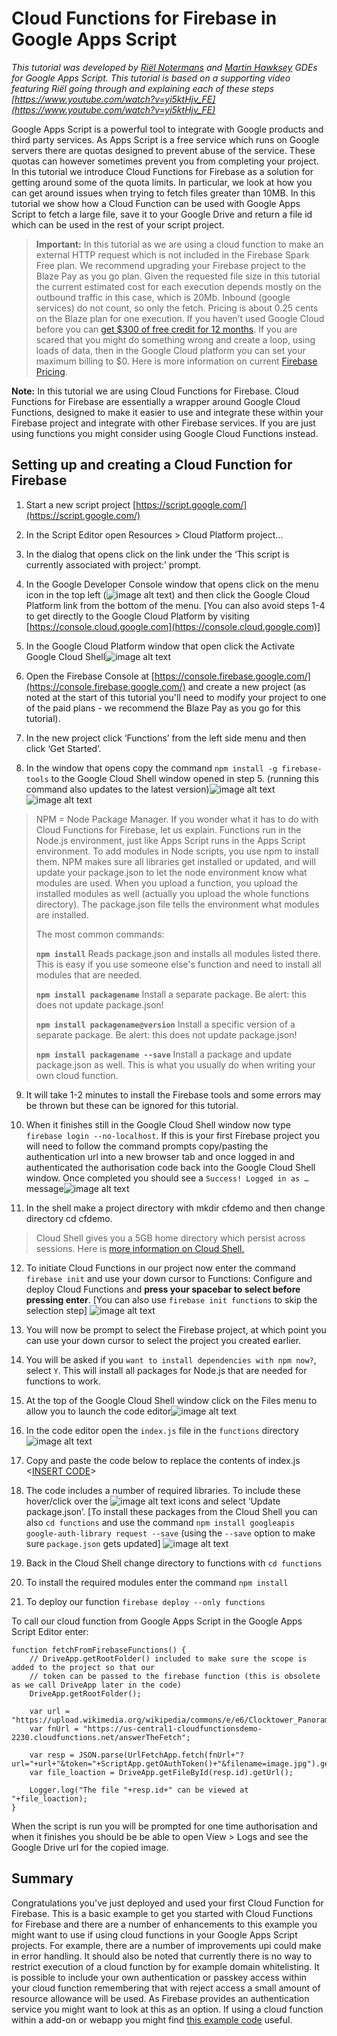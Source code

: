 # Cloud Functions for Firebase in Google Apps Script
*This tutorial was developed by [Riël Notermans](https://developers.google.com/experts/people/ri-l-notermans) and [Martin Hawksey](https://developers.google.com/experts/people/martin-hawksey) GDEs for Google Apps Script. This tutorial is based on a supporting video featuring Riël going through and explaining each of these steps  [https://www.youtube.com/watch?v=yi5ktHjv_FE](https://www.youtube.com/watch?v=yi5ktHjv_FE)*

Google Apps Script is a powerful tool to integrate with Google products and third party services. As Apps Script is a free service which runs on Google servers there are quotas designed to prevent abuse of the service. These quotas can however sometimes prevent you from completing your project. In this tutorial we introduce Cloud Functions for Firebase as a solution for getting around some of the quota limits. In particular, we look at how you can get around issues when trying to fetch files greater than 10MB. In this tutorial we show how a Cloud Function can be used with Google Apps Script to fetch a large file, save it to your Google Drive and return a file id which can be used in the rest of your script project. 

>**Important:** In this tutorial as we are using a cloud function to make an external HTTP request which is not included in the Firebase Spark Free plan. We recommend upgrading your Firebase project to the Blaze Pay as you go plan. Given the requested file size in this tutorial the current estimated cost for each execution depends mostly on the outbound traffic in this case, which is 20Mb. Inbound (google services) do not count, so only the fetch. Pricing is about 0.25 cents on the Blaze plan for one execution. If you haven’t used Google Cloud before you can [get $300 of free credit for 12 months](https://cloud.google.com/free/).  If you are scared that you might do something wrong and create a loop, using loads of data, then in the Google Cloud platform you can set your maximum billing to $0. Here is more information on current [Firebase Pricing](https://firebase.google.com/pricing/). 
 
**Note:** In this tutorial we are using Cloud Functions for Firebase. Cloud Functions for Firebase  are essentially a wrapper around Google Cloud Functions, designed to make it easier to use and integrate these within your Firebase project and integrate with other Firebase services. If you are just using functions you might consider using Google Cloud Functions instead.

## Setting up and creating a Cloud Function for Firebase

1. Start a new script project [https://script.google.com/](https://script.google.com/)

2. In the Script Editor open Resources > Cloud Platform project…

3. In the dialog that opens click on the link under the ‘This script is currently associated with project:’ prompt. 

4. In the Google Developer Console window that opens click on the menu icon in the top left (![image alt text](assets/image_0.png)) and then click the Google Cloud Platform link from the bottom of the menu. [You can also avoid steps 1-4 to get directly to the Google Cloud Platform by visiting [https://console.cloud.google.com](https://console.cloud.google.com)]

5. In the Google Cloud Platform window that open click the Activate Google Cloud Shell![image alt text](assets/image_1.png) 

6. Open the Firebase Console at [https://console.firebase.google.com/](https://console.firebase.google.com/) and create a new project (as noted at the start of this tutorial you'll need to modify your project to one of the paid plans - we recommend the Blaze Pay as you go for this tutorial).

7. In the new project click ‘Functions’ from the left side menu and then click ‘Get Started’.

8. In the window that opens copy the command `npm install -g firebase-tools` to the Google Cloud Shell window opened in step 5. (running this command also updates to the latest version)![image alt text](assets/image_2.png)![image alt text](assets/image_3.png)
> NPM  = Node Package Manager. If you wonder what it has to do with Cloud Functions for Firebase, let us explain. Functions run in the Node.js environment, just like Apps Script runs in the Apps Script environment. To add modules in Node scripts, you use npm to install them. NPM makes sure all libraries get installed or updated, and will update your package.json to let the node environment  know what modules are used. When you upload a function, you upload the installed modules as well (actually you upload the whole functions directory). The package.json file tells the environment what modules are installed. 
>
> The most common commands:
>
>**`npm install`**
>Reads package.json and installs all modules listed there. This is easy if you use someone else's function and need to install all modules that are needed.
>
>**`npm install packagename`**
>Install a separate package. Be alert: this does not update package.json!
>
>**`npm install packagename@version`**
>Install a specific version of a separate package. Be alert: this does not update package.json!
>
>**`npm install packagename --save`**
> Install a package and update package.json as well. This is what you usually do when writing your own cloud function.

9. It will take 1-2 minutes to install the Firebase tools and some errors may be thrown but these can be ignored for this tutorial. 

10. When it finishes still in the Google Cloud Shell window now type `firebase login --no-localhost`. If this is your first Firebase project you will need to follow the command prompts copy/pasting the authentication url into a new browser tab and once logged in and authenticated the authorisation code back into the Google Cloud Shell window. Once completed you should see a `Success! Logged in as …` message![image alt text](assets/image_4.png)

11. In the shell make a project directory with mkdir cfdemo and then change directory cd cfdemo.
>Cloud Shell gives you a 5GB home directory which persist across sessions. Here is [more information on Cloud Shell. ](https://cloud.google.com/shell/)

12. To initiate Cloud Functions in our project now enter the command `firebase init` and use your down cursor to Functions: Configure and deploy Cloud Functions and **press your spacebar to select before pressing enter**. [You can also use `firebase init functions` to skip the selection step]  ![image alt text](assets/image_5.png)

13. You will now be prompt to select the Firebase project, at which point you can use your down cursor to select the project you created earlier.

14. You will be asked if you `want to install dependencies with npm now?`, select `Y`. This will install all packages for Node.js that are needed for functions to work.

15. At the top of the Google Cloud Shell window click on the Files menu to allow you to launch the code editor![image alt text](assets/image_6.png)

16. In the code editor open the `index.js` file in the `functions` directory![image alt text](assets/image_7.png)

17. Copy and paste the code below to replace the contents of index.js <[INSERT CODE](https://github.com/mhawksey/Cloud-Functions-for-Firebase-in-Google-Apps-Script/blob/master/src/index.js)>

18. The code includes a number of required libraries. To include these hover/click over the ![image alt text](assets/image_8.png) icons and select ‘Update package.json’. [To install these packages from the Cloud Shell you can also `cd functions` and use the command `npm install googleapis google-auth-library request --save` (using the `--save` option to make sure `package.json` gets updated] ![image alt text](assets/image_9.png)

19. Back in the Cloud Shell change directory to functions with `cd functions`

20. To install the required modules enter the command `npm install`

21. To deploy our function `firebase deploy --only functions`

To call our cloud function from Google Apps Script in the Google Apps Script Editor enter:

	function fetchFromFirebaseFunctions() {
 		// DriveApp.getRootFolder() included to make sure the scope is added to the project so that our 
		// token can be passed to the firebase function (this is obsolete as we call DriveApp later in the code)
		DriveApp.getRootFolder(); 
  
		var url = "https://upload.wikimedia.org/wikipedia/commons/e/e6/Clocktower_Panorama_20080622_20mb.jpg";
		var fnUrl = "https://us-central1-cloudfunctionsdemo-2230.cloudfunctions.net/answerTheFetch"; 
  
		var resp = JSON.parse(UrlFetchApp.fetch(fnUrl+"?url="+url+"&token="+ScriptApp.getOAuthToken()+"&filename=image.jpg").getContentText());
		var file_loaction = DriveApp.getFileById(resp.id).getUrl();

		Logger.log("The file "+resp.id+" can be viewed at "+file_loaction);
	}

When the script is run you will be prompted for one time authorisation and when it finishes you should be be able to open View > Logs and see the Google Drive url for the copied image.

## Summary

Congratulations you've just deployed and used your first Cloud Function for Firebase. This is a basic example to get you started with Cloud Functions for Firebase and there are a number of enhancements to this example you might want to use if using cloud functions in your Google Apps Script projects. For example,  there are a number of improvements upi could make in error handling. It should also be noted that currently there is no way to restrict execution of a cloud function by for example domain whitelisting. It is possible to include your own authentication or passkey access within your cloud function remembering that with reject access a small amount of resource allowance will be used. As Firebase provides an authentication service you might want to look at this as an option. If using a cloud function within a add-on or webapp you might find [this example code](https://github.com/firebase/functions-samples/tree/master/authorized-https-endpoint) useful.  
 

